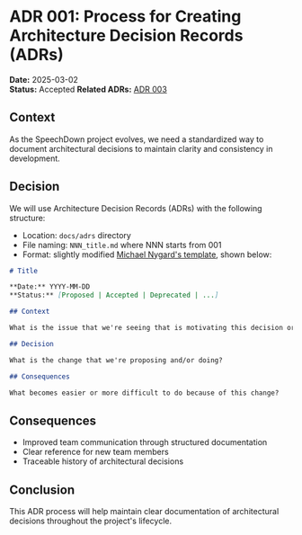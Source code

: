 # ADR 001: Process for Creating Architecture Decision Records (ADRs)

**Date:** 2025-03-02  
**Status:** Accepted
**Related ADRs:** [ADR 003](003_standardized_adr_prompt.md)

## Context

As the SpeechDown project evolves, we need a standardized way to document architectural decisions to maintain clarity and consistency in development.

## Decision

We will use Architecture Decision Records (ADRs) with the following structure:
- Location: `docs/adrs` directory
- File naming: `NNN_title.md` where NNN starts from 001
- Format: slightly modified [Michael Nygard's template](https://github.com/joelparkerhenderson/architecture-decision-record/blob/main/locales/en/templates/decision-record-template-by-michael-nygard/index.md), shown below:

```markdown
# Title

**Date:** YYYY-MM-DD
**Status:** [Proposed | Accepted | Deprecated | ...]

## Context

What is the issue that we're seeing that is motivating this decision or change?

## Decision

What is the change that we're proposing and/or doing?

## Consequences

What becomes easier or more difficult to do because of this change?
```

## Consequences

- Improved team communication through structured documentation
- Clear reference for new team members
- Traceable history of architectural decisions

## Conclusion

This ADR process will help maintain clear documentation of architectural decisions throughout the project's lifecycle.